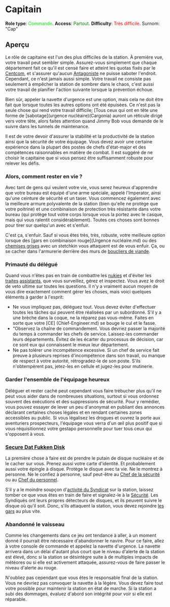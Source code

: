 # Capitain
**Role type**: <font color= "#green">Commande</font>. **Access**: <font color="green">Partout</font>. **Difficulty**: <font color="Red">Très difficile</font>. Surnom: "Cap"



## Aperçu

Le rôle de capitaine est l'un des plus difficiles de la station. À première vue, votre travail peut sembler simple. Assurez-vous simplement que chaque département fait ce qu'il est censé faire et atteint les quotas fixés par le [Centcom](\3_HowToPlay\jobs\Protagonist_roles\Centcom_roles\Central-Command-Officer.md), et s'assurer qu'aucun [Antagoniste](\3_HowToPlay\jobs\Antagonist_roles\Antagonist_roles.md) ne puisse saboter l'endroit.
Cependant, ce n'est jamais aussi simple. Votre travail ne consiste pas seulement à empêcher la station de sombrer dans le chaos, c'est aussi votre travail de planifier l'action suivante lorsque la prévention échoue.

Bien sûr, appeler la navette d'urgence est une option, mais cela ne doit être fait que lorsque toutes les autres options ont été épuisées. Ce n'est pas la seule chose qui rend votre travail difficile; [Tous ceux qui ont en tête une forme de [sabotage](urgence nucléaire)(Cargonia) auront un réticule dirigé vers votre tête, alors faites attention quand Jimmy Bob vous demande de le suivre dans les tunnels de maintenance.

Il est de votre devoir d'assurer la stabilité et la productivité de la station ainsi que la sécurité de votre équipage. Vous devez avoir une certaine expérience dans la plupart des postes de chefs d'état-major et des compétences raisonnables en matière de combat. Il est suggéré de ne choisir le capitaine que si vous pensez être suffisamment robuste pour relever les défis.

### Alors, comment rester en vie ?

Avec tant de gens qui veulent votre vie, vous serez heureux d'apprendre que votre bureau est équipé d'une arme spéciale, appelé l'Imperator, ainsi qu'une ceinture de sécurité et un taser. Vous commencez également avec la meilleure armure polyvalente de la station (bien qu'elle ne protège que votre poitrine) et une combinaison de protection très résistante dans votre bureau (qui protège tout votre corps lorsque vous la portez avec le casque, mais qui vous ralentit considérablement). Toutes ces choses sont bonnes pour tirer sur quelqu'un avec et s'enfuir.

C'est ça, s'enfuir. Sauf si vous êtes très, très, robuste, votre meilleure option lorsque des [gars en combinaison rouge](Urgence nucléaire.md) ou des [chemises grises](\3_HowToPlay\jobs\Service_roles\Assistant.md) avec un stetchkin vous attaquent est de vous enfuir. Ça, ou se cacher dans l'armurerie derrière des murs de [boucliers de viande](\3_HowToPlay\jobs\Security_roles\Security-Officer.md).


### Primauté du délégué


Quand vous n'êtes pas en train de combattre les [nukies](Nuclear-Emergency.md) et d'éviter les [traites](\5_Dev\routine1.0.5\Antagoniste\Traitor.md) [assistants](\3_HowToPlay\jobs\Service_roles\Assistant.md), que vous surveillez, gérez et inspectez. Vous avez le droit de veto ultime sur toutes les questions. Il n'y a vraiment aucun moyen de vous dire exactement comment gérer les choses, mais voici quelques éléments à garder à l'esprit:

- Ne vous impliquez pas, déléguez tout.  Vous devez éviter d'effectuer toutes les tâches qui peuvent être réalisées par un subordonné. S'il y a une brèche dans la coque, ne la réparez pas vous-même. Faites en sorte que votre [CE] (Chief-Engineer.md) se bouge le cul et le fasse.
- "Observez la chaîne de commandement. Vous devriez passer la majorité du temps à commander les chefs de service. Laissez-les commander leurs départements. Évitez de les écarter du processus de décision, car ce sont eux qui connaissent le mieux leur département.
- Ne pas tolérer une incompétence excessive. Si un chef de service fait preuve à plusieurs reprises d'incompétence dans son travail, ou manque de respect à votre autorité, rétrogradez-le de son poste. S'ils n'obtempèrent pas, jetez-les en cellule et jugez-les pour mutinerie.



### Garder l'ensemble de l'équipage heureux

Déléguer et rester caché peut cependant vous faire trébucher plus qu'il ne peut vous aider dans de nombreuses situations, surtout si vous ordonnez souvent des exécutions et des suppressions de sécurité. Pour y remédier, vous pouvez essayer de lever un peu d'anonymat en publiant des annonces déclarant certaines choses légales et en rendant certaines zones accessibles au public. Si vous légalisez les drogues et ouvrez la porte aux aventuriers prospecteurs, l'équipage vous verra d'un œil plus positif que si vous réquisitionnez votre gestapo personnelle pour tuer tous ceux qui s'opposent à vous.

### [Secure Dat Fukken Disk](\4_Univers\Items\Nuclear-Authentication-Disk.md)


La première chose à faire est de prendre le putain de disque nucléaire et de le cacher sur vous. Prenez aussi votre carte d'identité. Et probablement aussi votre épingle à disque. Protège le disque avec ta vie. Ne le montrez à personne. Ne le confiez à personne, sauf peut-être au [Chef de la sécurité](Head-of-Security-Officer.md) ou au [Chef du personnel](\3_HowToPlay\jobs\Command_role\Head-of-Personnel.md).

S'il y a le moindre soupçon d'[activité du Syndicat](Urgence-nucléaire.md) sur la station, laissez tomber ce que vous êtes en train de faire et signalez-le à la [Sécurité](Sécurité.md). Les Syndiqués ont leurs propres détecteurs de disques, et ils peuvent suivre le disque où qu'il soit. Donc, s'ils attaquent la station, vous devez rejoindre [les gars](\3_HowToPlay\jobs\Security_roles\Security-Officer.md) au plus vite.

### Abandonné le vaisseau

Comme les changements dans ce jeu ont tendance à aller, à un moment donné il pourrait être nécessaire d'abandonner le navire. Pour ce faire, allez à votre console de commande et appelez la navette d'urgence. La navette arrivera dans un délai d'autant plus court que le niveau d'alerte de la station est élevé, donc si la station se désintègre suite à de multiples impacts de météores ou si elle est activement attaquée, assurez-vous de faire passer le niveau d'alerte au rouge.

N'oubliez pas cependant que vous êtes le responsable final de la station. Vous ne devriez pas convoquer la navette à la légère. Vous devez faire tout votre possible pour maintenir la station en état de marche. Si la station a subi des dommages, évaluez d'abord son intégrité pour voir si elle est réparable.
